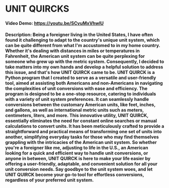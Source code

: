 # UNIT QUIRCKS
#### Video Demo: https://youtu.be/SCvuMxVhwlU
#### Description: Being a foreigner living in the United States, I have often found it challenging to adapt to the country's unique unit system, which can be quite different from what I'm accustomed to in my home country. Whether it's dealing with distances in miles or temperatures in Fahrenheit, the American unit system can be quite perplexing for someone who grew up with the metric system. Consequently, I decided to take matters into my own hands and develop a helpful solution to address this issue, and that's how UNIT QUIRCK came to be. UNIT QUIRCK is a Python program that I created to serve as a versatile and user-friendly tool, aimed at assisting both Americans and non-Americans in navigating the complexities of unit conversions with ease and efficiency. The program is designed to be a one-stop resource, catering to individuals with a variety of unit system preferences. It can seamlessly handle conversions between the customary American units, like feet, inches, and gallons, as well as international metric units such as meters, centimeters, liters, and more. This innovative utility, UNIT QUIRCK, essentially eliminates the need for constant online searches or manual calculations to convert units. It has been meticulously crafted to provide a straightforward and practical means of transforming one set of units into another, simplifying everyday tasks for those who may find themselves grappling with the intricacies of the American unit system. So whether you're a foreigner like me, adjusting to life in the U.S., an American looking for a quick and efficient way to handle unit conversions, or anyone in between, UNIT QUIRCK is here to make your life easier by offering a user-friendly, adaptable, and convenient solution for all your unit conversion needs. Say goodbye to the unit system woes, and let UNIT QUIRCK become your go-to tool for effortless conversions, regardless of your preferred unit system.
